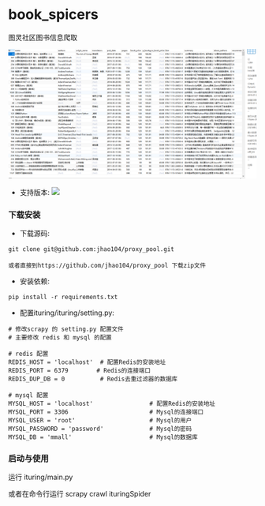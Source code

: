 # book_spicers
图灵社区图书信息爬取

![](./assets/1563771924771.png)

* 支持版本:  ![](https://img.shields.io/badge/Python-3.x-blue.svg)

### 下载安装

* 下载源码:

```shell
git clone git@github.com:jhao104/proxy_pool.git

或者直接到https://github.com/jhao104/proxy_pool 下载zip文件
```

* 安装依赖:

```shell
pip install -r requirements.txt
```

* 配置ituring/ituring/setting.py:

```shell
# 修改scrapy 的 setting.py 配置文件
# 主要修改 redis 和 mysql 的配置

# redis 配置
REDIS_HOST = 'localhost'  # 配置Redis的安装地址
REDIS_PORT = 6379        # Redis的连接端口
REDIS_DUP_DB = 0 		  # Redis去重过滤器的数据库

# mysql 配置
MYSQL_HOST = 'localhost'                # 配置Redis的安装地址
MYSQL_PORT = 3306                       # Mysql的连接端口
MYSQL_USER = 'root'                     # Mysql的用户
MYSQL_PASSWORD = 'password'       		# Mysql的密码
MYSQL_DB = 'mmall' 		                # Mysql的数据库
```



### 启动与使用

运行 ituring/main.py 

或者在命令行运行 scrapy crawl ituringSpider
